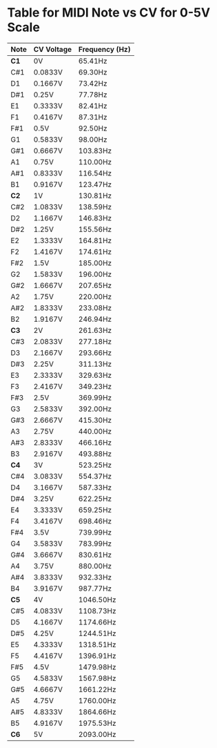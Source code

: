 # Table for MIDI Note vs CV for 0-5V Scale

| Note     | CV Voltage | Frequency (Hz) |
| -------- | ---------- | -------------- |
| **C1**   | 0V         | 65.41Hz        |
| C#1      | 0.0833V    | 69.30Hz        |
| D1       | 0.1667V    | 73.42Hz        |
| D#1      | 0.25V      | 77.78Hz        |
| E1       | 0.3333V    | 82.41Hz        |
| F1       | 0.4167V    | 87.31Hz        |
| F#1      | 0.5V       | 92.50Hz        |
| G1       | 0.5833V    | 98.00Hz        |
| G#1      | 0.6667V    | 103.83Hz       |
| A1       | 0.75V      | 110.00Hz       |
| A#1      | 0.8333V    | 116.54Hz       |
| B1       | 0.9167V    | 123.47Hz       |
| **C2**   | 1V         | 130.81Hz       |
| C#2      | 1.0833V    | 138.59Hz       |
| D2       | 1.1667V    | 146.83Hz       |
| D#2      | 1.25V      | 155.56Hz       |
| E2       | 1.3333V    | 164.81Hz       |
| F2       | 1.4167V    | 174.61Hz       |
| F#2      | 1.5V       | 185.00Hz       |
| G2       | 1.5833V    | 196.00Hz       |
| G#2      | 1.6667V    | 207.65Hz       |
| A2       | 1.75V      | 220.00Hz       |
| A#2      | 1.8333V    | 233.08Hz       |
| B2       | 1.9167V    | 246.94Hz       |
| **C3**   | 2V         | 261.63Hz       |
| C#3      | 2.0833V    | 277.18Hz       |
| D3       | 2.1667V    | 293.66Hz       |
| D#3      | 2.25V      | 311.13Hz       |
| E3       | 2.3333V    | 329.63Hz       |
| F3       | 2.4167V    | 349.23Hz       |
| F#3      | 2.5V       | 369.99Hz       |
| G3       | 2.5833V    | 392.00Hz       |
| G#3      | 2.6667V    | 415.30Hz       |
| A3       | 2.75V      | 440.00Hz       |
| A#3      | 2.8333V    | 466.16Hz       |
| B3       | 2.9167V    | 493.88Hz       |
| **C4**   | 3V         | 523.25Hz       |
| C#4      | 3.0833V    | 554.37Hz       |
| D4       | 3.1667V    | 587.33Hz       |
| D#4      | 3.25V      | 622.25Hz       |
| E4       | 3.3333V    | 659.25Hz       |
| F4       | 3.4167V    | 698.46Hz       |
| F#4      | 3.5V       | 739.99Hz       |
| G4       | 3.5833V    | 783.99Hz       |
| G#4      | 3.6667V    | 830.61Hz       |
| A4       | 3.75V      | 880.00Hz       |
| A#4      | 3.8333V    | 932.33Hz       |
| B4       | 3.9167V    | 987.77Hz       |
| **C5**   | 4V         | 1046.50Hz      |
| C#5      | 4.0833V    | 1108.73Hz      |
| D5       | 4.1667V    | 1174.66Hz      |
| D#5      | 4.25V      | 1244.51Hz      |
| E5       | 4.3333V    | 1318.51Hz      |
| F5       | 4.4167V    | 1396.91Hz      |
| F#5      | 4.5V       | 1479.98Hz      |
| G5       | 4.5833V    | 1567.98Hz      |
| G#5      | 4.6667V    | 1661.22Hz      |
| A5       | 4.75V      | 1760.00Hz      |
| A#5      | 4.8333V    | 1864.66Hz      |
| B5       | 4.9167V    | 1975.53Hz      |
| **C6**   | 5V         | 2093.00Hz      |
